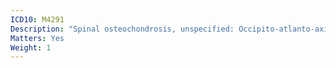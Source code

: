 ```yaml
---
ICD10: M4291
Description: "Spinal osteochondrosis, unspecified: Occipito-atlanto-axial region"
Matters: Yes
Weight: 1
---
```


